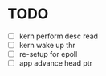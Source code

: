 # TODO

- [ ] kern perform desc read
- [ ] kern wake up thr
- [ ] re-setup for epoll
- [ ] app advance head ptr
